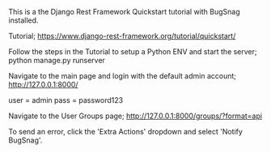 This is a the Django Rest Framework Quickstart tutorial with BugSnag installed.

Tutorial;
https://www.django-rest-framework.org/tutorial/quickstart/

Follow the steps in the Tutorial to setup a Python ENV and start the server;
python manage.py runserver

Navigate to the main page and login with the default admin account;
http://127.0.0.1:8000/

user = admin
pass = password123

Navigate to the User Groups page;
http://127.0.0.1:8000/groups/?format=api

To send an error, click the 'Extra Actions' dropdown and select 'Notify BugSnag'.